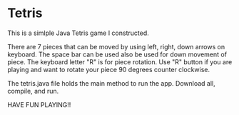 # Tetris

This is a simlple Java Tetris game I constructed. 

There are 7 pieces that can be moved by using left, right, down arrows on keyboard. 
The space bar can be used also be used for down movement of piece. 
The keyboard letter "R" is  for piece rotation. 
Use "R" button if you are playing and want to rotate your piece 90 degrees counter clockwise. 

The tetris.java file holds the main method to run the app. Download all, compile, and run.

HAVE FUN PLAYING!!
